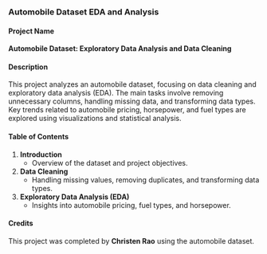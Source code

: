 ### Automobile Dataset EDA and Analysis

#### Project Name
**Automobile Dataset: Exploratory Data Analysis and Data Cleaning**

#### Description
This project analyzes an automobile dataset, focusing on data cleaning and exploratory data analysis (EDA). The main tasks involve removing unnecessary columns, handling missing data, and transforming data types. Key trends related to automobile pricing, horsepower, and fuel types are explored using visualizations and statistical analysis.

#### Table of Contents
1. **Introduction**
   - Overview of the dataset and project objectives.
2. **Data Cleaning**
   - Handling missing values, removing duplicates, and transforming data types.
3. **Exploratory Data Analysis (EDA)**
   - Insights into automobile pricing, fuel types, and horsepower.

#### Credits
This project was completed by **Christen Rao** using the automobile dataset.
